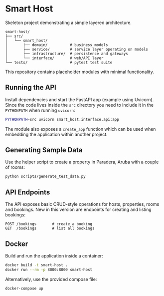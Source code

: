 # Smart Host

Skeleton project demonstrating a simple layered architecture.

```
smart-host/
├── src/
│   └── smart_host/
│       ├── domain/          # business models
│       ├── service/         # service layer operating on models
│       ├── infrastructure/  # persistence and gateways
│       └── interface/       # web/API layer
└── tests/                   # pytest test suite
```

This repository contains placeholder modules with minimal functionality.

## Running the API

Install dependencies and start the FastAPI app (example using Uvicorn). Since
the code lives inside the ``src`` directory you need to include it in the
``PYTHONPATH`` when running ``uvicorn``:

```bash
PYTHONPATH=src uvicorn smart_host.interface.api:app
```

The module also exposes a ``create_app`` function which can be used when
embedding the application within another project.

## Generating Sample Data

Use the helper script to create a property in Paradera, Aruba with a couple of rooms:

```bash
python scripts/generate_test_data.py
```

## API Endpoints

The API exposes basic CRUD-style operations for hosts, properties, rooms and bookings. New in this version are endpoints for creating and listing bookings:

```text
POST /bookings       # create a booking
GET  /bookings       # list all bookings
```

## Docker

Build and run the application inside a container:

```bash
docker build -t smart-host .
docker run --rm -p 8000:8000 smart-host
```

Alternatively, use the provided compose file:

```bash
docker-compose up
```
